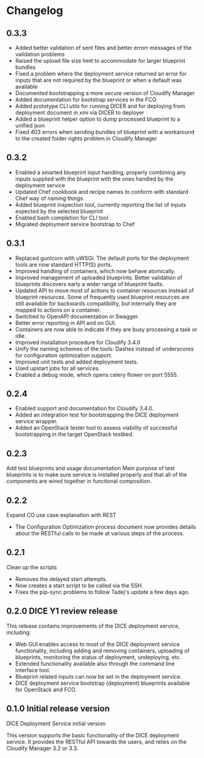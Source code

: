 # Changelog

## 0.3.3

* Added better validation of sent files and better errorr messages of
  the validation problems
* Raised the upload file size limit to accommodate for larger blueprint
  bundles
* Fixed a problem where the deployment service returned an error for
  inputs that are not required by the blueprint or when a default was
  available
* Documented bootstrapping a more secure version of Cloudify Manager
* Added documentation for bootstrap services in the FCO
* Added prototype CLI utils for running DICER and for deploying
  from deployment document in xmi via DICER to deployer
* Added a blueprint helper option to dump processed blueprint to a 
  unified json
* Fixed 403 errors when sending bundles of blueprint with a workaround
  to the created folder rights problem in Cloudify Manager


## 0.3.2

* Enabled a smarted blueprint input handling, properly combining any inputs
  supplied with the blueprint with the ones handled by the deployment service
* Updated Chef cookbook and recipe names to conform with standard Chef
  way of naming things
* Added blueprint inspection tool, currently reporting the list of inputs
  expected by the selected blueprint
* Enabled bash completion for CLI tool
* Migrated deployment service bootstrap to Chef

## 0.3.1

* Replaced gunicorn with uWSGI. The default ports for the deployment tools are
  now standard HTTP(S) ports.
* Improved handling of containers, which now behave atomically.
* Improved management of uploaded blueprints. Better validation of blueprints
  discovers early a wider range of blueprint faults.
* Updated API to move most of actions to container resources instead of
  blueprint resources. Some of frequently used blueprint resources are still
  available for backwards compatibility, but internally they are mapped to
  actions on a container.
* Switched to OpenAPI documentation in Swagger.
* Better error reporting in API and on GUI.
* Containers are now able to indicate if they are busy processing a task or
  idle.
* Improved installation procedure for Cloudify 3.4.0
* Unify the naming schemes of the tools: Dashes instead of underscores for
  configuration optimization support.
* Improved unit tests and added deployment tests.
* Used upstart jobs for all services.
* Enabled a debug mode, which opens celery flower on port 5555.

## 0.2.4

* Enabled support and documentation for Cloudify 3.4.0.
* Added an integration test for bootstrapping the DICE deployment service
  wrapper.
* Added an OpenStack tester tool to assess viability of successful bootstrapping
  in the target OpenStack testbed.

## 0.2.3

Add test blueprints and usage documentation
Main purpose of test blueprints is to make sure service is installed properly
and that all of the components are wired together in functional composition.

## 0.2.2

Expand CO use case explanation with REST
* The Configuration Optimization process document now provides
  details about the RESTful calls to be made at various steps
  of the process.

## 0.2.1

Clean up the scripts
* Removes the delayed start attempts.
* Now creates a start script to be called via the SSH.
* Fixes the pip-sync problems to follow Tadej's update
  a few days ago.

## 0.2.0 DICE Y1 review release

This release contains improvements of the DICE deployment service, including:

* Web GUI enables access to most of the DICE deployment service functionality,
  including adding and removing containers, uploading of blueprints, monitoring
  the status of deployment, undeploying, etc.
* Extended functionality available also through the command line interface tool.
* Blueprint related inputs can now be set in the deployment service.
* DICE deployment service bootstrap (deployment) blueprints available for
  OpenStack and FCO.


## 0.1.0 Initial release version

DICE Deployment Service initial version

This version supports the basic functionality of the DICE deployment service.
It provides the RESTful API towards the users, and relies on the Cloudify
Manager 3.2 or 3.3.
